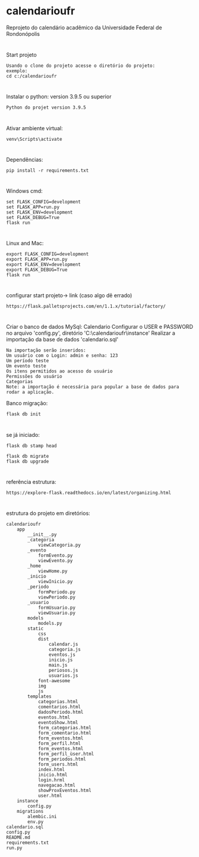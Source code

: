 # calendarioufr
Reprojeto do calendário acadêmico da Universidade Federal de Rondonópolis
#
Start projeto

	Usando o clone do projeto acesse o diretório do projeto:
	exemplo: 
	cd c:/calendarioufr
#
Instalar o python: version 3.9.5 ou superior

	Python do projet version 3.9.5
#
Ativar ambiente virtual:

	venv\Scripts\activate
#
Dependências: 

	pip install -r requirements.txt
#
Windows cmd:

	set FLASK_CONFIG=development
	set FLASK_APP=run.py
	set FLASK_ENV=development
	set FLASK_DEBUG=True 
	flask run
#
Linux and Mac:

	export FLASK_CONFIG=development
	export FLASK_APP=run.py
	export FLASK_ENV=development
	export FLASK_DEBUG=True
	flask run
#
configurar start projeto-> link (caso algo dê errado)

	https://flask.palletsprojects.com/en/1.1.x/tutorial/factory/

#
Criar o banco de dados MySql: Calendario
Configurar o USER e PASSWORD no arquivo 'config.py', diretório 'C:\calendarioufr\instance'
Realizar a importação da base de dados 'calendario.sql'

	Na importação serão inseridos:
	Um usuário com o Login: admin e senha: 123
	Um período teste
	Um evento teste
	Os itens permitidos ao acesso do usuário
	Permissões do usuário
	Categorias
	Note: a importação é necessária para popular a base de dados para rodar a aplicação.

Banco migração:

	flask db init
#
se já iniciado:

	flask db stamp head

	flask db migrate
	flask db upgrade
#
referência estrutura:

	https://explore-flask.readthedocs.io/en/latest/organizing.html
#
estrutura do projeto em diretórios:

	calendarioufr
		app
			__init__.py
			_categoria
				viewCategoria.py
			_evento
				formEvento.py
				viewEvento.py
			_home
				viewHome.py
			_inicio
				viewInicio.py
			_periodo
				formPeriodo.py
				viewPeriodo.py
			_usuario
				formUsuario.py
				viewUsuario.py
			models
				models.py
			static
				css
				dist
					calendar.js
					categoria.js
					eventos.js
					inicio.js
					main.js
					periosos.js
					usuarios.js
				font-awesome
				img
				js
			templates
				categorias.html
				comentarios.html
				dadosPeriodo.html
				eventos.html
				eventoShow.html
				form_categorias.html
				form_comentario.html
				form_eventos.html
				form_perfil.html
				form_eventos.html
				form_perfil_ùser.html
				form_periodos.html
				form_users.html
				index.html
				inicio.html
				login.hrml
				navegacao.html
				showProxEventos.html
				user.html
		instance
			config.py
		migrations
			alembic.ini
			env.py
	calendario.sql
	config.py
	README.md
	requirements.txt
	run.py
#